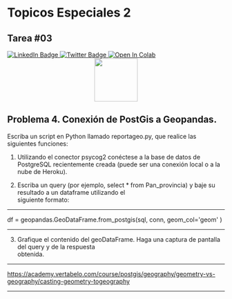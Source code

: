 # Topicos Especiales 2
## Tarea #03

<div id="badges">
    <a href="https://www.linkedin.com/in/eliecer-aguilar-507/">
        <img src="https://img.shields.io/badge/LinkedIn-blue?style=for-the-badge&logo=linkedin&logoColor=white" alt="LinkedIn Badge"/>
    </a>
    <a href="https://twitter.com/elieceraguilar3">
        <img src="https://img.shields.io/badge/Twitter-blue?style=for-the-badge&logo=twitter&logoColor=white" alt="Twitter Badge"/>
    </a>
    <a href="https://colab.research.google.com/github/eliecer507/TP2_T3_P4/blob/main/reportageo.ipynb">
        <img src="https://colab.research.google.com/assets/colab-badge.svg" alt="Open In Colab"/>
    </a>
</div>

<div id="header" align="center">
  <img src="https://media.giphy.com/media/M9gbBd9nbDrOTu1Mqx/giphy.gif" width="100"/>
</div>


## Problema	4.	Conexión	de	PostGis	a	Geopandas.
Escriba	un	script	en	Python	llamado	reportageo.py, que	realice	las	siguientes	funciones:  
1. Utilizando	el	conector	psycog2 conéctese	a	la	base	de	datos	de	PostgreSQL	recientemente	creada (puede	ser	
una	conexión	local	o	a	la	nube	de	Heroku).

2. Escriba	un	query	(por	ejemplo, select	*	from	Pan_provincia)	y	baje	su	resultado	a	un	dataframe	utilizando	el	
siguiente	formato:

***
df	=	geopandas.GeoDataFrame.from_postgis(sql,	conn,	geom_col='geom'	)   
***
3. Grafique	el	contenido	del	geoDataFrame.	Haga	una	captura	de	pantalla	del	query	y	de	la	respuesta	
obtenida.

***
<a href="https://academy.vertabelo.com/course/postgis/geography/geometry-vs-geography/casting-geometry-togeography" target="_blank">https://academy.vertabelo.com/course/postgis/geography/geometry-vs-geography/casting-geometry-togeography </a>
***